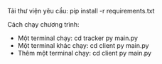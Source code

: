 Tải thư viện yêu cầu:
  pip install -r requirements.txt

Cách chạy chương trình:
- Một terminal chạy:
  cd tracker
  py main.py
- Một terminal khác chạy:
  cd client
  py main.py
- Thêm một terminal chạy:
  cd client
  py main.py
